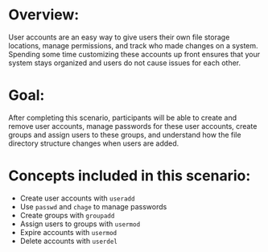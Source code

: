# Overview:
User accounts are an easy way to give users their own file storage locations, manage permissions, and track who made changes on a system. Spending some time customizing these accounts up front ensures that your system stays organized and users do not cause issues for each other.

# Goal:
After completing this scenario, participants will be able to create and remove user accounts, manage passwords for these user accounts, create groups and assign users to these groups, and understand how the file directory structure changes when users are added.

# Concepts included in this scenario:
* Create user accounts with `useradd`
* Use `passwd` and `chage` to manage passwords
* Create groups with `groupadd`
* Assign users to groups with `usermod`
* Expire accounts with `usermod`
* Delete accounts with `userdel`
